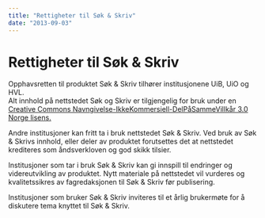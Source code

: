 ```yaml
---
title: "Rettigheter til Søk & Skriv"
date: "2013-09-03"
---
```


# Rettigheter til Søk & Skriv

Opphavsretten til produktet Søk & Skriv tilhører institusjonene UiB, UiO og HVL.  
Alt innhold på nettstedet Søk og Skriv er tilgjengelig for bruk under en [Creative Commons Navngivelse-IkkeKommersiell-DelPåSammeVillkår 3.0 Norge lisens.](http://creativecommons.org/licenses/by-nc-sa/3.0/deed.no)

Andre institusjoner kan fritt ta i bruk nettstedet Søk & Skriv. Ved bruk av Søk & Skrivs innhold, eller deler av produktet forutsettes det at nettstedet krediteres som åndsverkloven og god skikk tilsier.

Institusjoner som tar i bruk Søk & Skriv kan gi innspill til endringer og videreutvikling av produktet. Nytt materiale på nettstedet vil vurderes og kvalitetssikres av fagredaksjonen til Søk & Skriv før publisering.

Institusjoner som bruker Søk & Skriv inviteres til et årlig brukermøte for å diskutere tema knyttet til Søk & Skriv.
